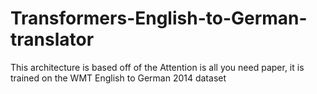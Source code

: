 # Transformers-English-to-German-translator
This architecture is based off of the Attention is all you need paper, it is trained on the WMT English to German 2014 dataset
